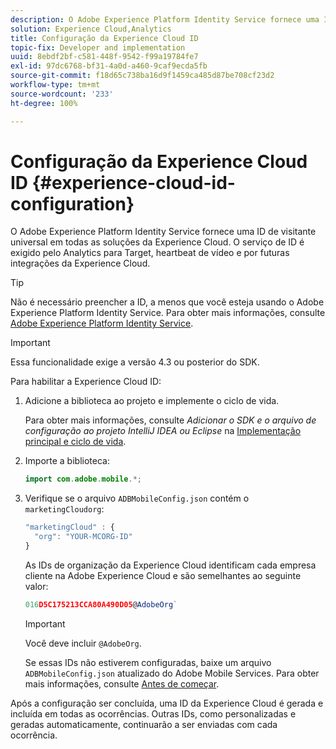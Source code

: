 ```yaml
---
description: O Adobe Experience Platform Identity Service fornece uma ID de visitante universal em todas as soluções da Experience Cloud. O serviço de ID é exigido pelo Analytics para Target, heartbeat de vídeo e por futuras integrações da Experience Cloud.
solution: Experience Cloud,Analytics
title: Configuração da Experience Cloud ID
topic-fix: Developer and implementation
uuid: 8ebdf2bf-c581-448f-9542-f99a19784fe7
exl-id: 97dc6768-bf31-4a0d-a460-9caf9ecda5fb
source-git-commit: f18d65c738ba16d9f1459ca485d87be708cf23d2
workflow-type: tm+mt
source-wordcount: '233'
ht-degree: 100%

---
```


# Configuração da Experience Cloud ID {#experience-cloud-id-configuration}

O Adobe Experience Platform Identity Service fornece uma ID de visitante universal em todas as soluções da Experience Cloud. O serviço de ID é exigido pelo Analytics para Target, heartbeat de vídeo e por futuras integrações da Experience Cloud.

>[!TIP]
>
>Não é necessário preencher a ID, a menos que você esteja usando o Adobe Experience Platform Identity Service. Para obter mais informações, consulte [Adobe Experience Platform Identity Service](https://experienceleague.adobe.com/docs/id-service/using/home.html?lang=pt-BR).

>[!IMPORTANT]
>
>Essa funcionalidade exige a versão 4.3 ou posterior do SDK.

Para habilitar a Experience Cloud ID:

1. Adicione a biblioteca ao projeto e implemente o ciclo de vida.

   Para obter mais informações, consulte *Adicionar o SDK e o arquivo de configuração ao projeto IntelliJ IDEA ou Eclipse* na [Implementação principal e ciclo de vida](/help/android/getting-started/dev-qs.md).

1. Importe a biblioteca:

   ```java
   import com.adobe.mobile.*;
   ```

1. Verifique se o arquivo `ADBMobileConfig.json` contém o `marketingCloudorg`:

   ```js
   "marketingCloud" : { 
     "org": "YOUR-MCORG-ID" 
   }
   ```

   As IDs de organização da Experience Cloud identificam cada empresa cliente na Adobe Experience Cloud e são semelhantes ao seguinte valor:

   ```js
   016D5C175213CCA80A490D05@AdobeOrg`
   ```

   >[!IMPORTANT]
   >
   >Você deve incluir `@AdobeOrg`.

   Se essas IDs não estiverem configuradas, baixe um arquivo `ADBMobileConfig.json` atualizado do Adobe Mobile Services. Para obter mais informações, consulte [Antes de começar](/help/android/getting-started/requirements.md).

Após a configuração ser concluída, uma ID da Experience Cloud é gerada e incluída em todas as ocorrências. Outras IDs, como personalizadas e geradas automaticamente, continuarão a ser enviadas com cada ocorrência.
